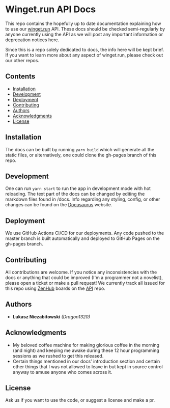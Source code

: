 # Winget.run API Docs

This repo contains the hopefully up to date documentation explaining how to use our [winget.run](https://winget.run) API. These docs should be checked semi-regularly by anyone currently using the API as we will post any important information or deprecation notices here.

Since this is a repo solely dedicated to docs, the info here will be kept brief. If you want to learn more about any aspect of winget.run, please check out our other repos.

## Contents
- [Installation](#installation)
- [Development](#development)
- [Deployment](#deployment)
- [Contributing](#contributing)
- [Authors](#authors)
- [Acknowledgments](#acknowledgments)
- [License](#license)

## Installation

The docs can be built by running `yarn build` which will generate all the static files, or alternatively, one could clone the gh-pages branch of this repo.

## Development

One can run `yarn start` to run the app in development mode with hot reloading. The text part of the docs can be changed by editing the markdown files found in /docs. Info regarding any styling, config, or other changes can be found on the [Docusaurus](https://v2.docusaurus.io/) website.

## Deployment

We use GitHub Actions CI/CD for our deployments. Any code pushed to the master branch is built automatically and deployed to GitHub Pages on the gh-pages branch.

## Contributing

All contributions are welcome. If you notice any inconsistencies with the docs or anything that could be improved (I'm a programmer not a novelist), please open a ticket or make a pull request! We currently track all issued for this repo using [ZenHub](https://www.zenhub.com/) boards on the [API](https://github.com/winget-run/api) repo.

## Authors

- **Lukasz Niezabitowski** *(Dragon1320)*

## Acknowledgments

- My beloved coffee machine for making glorious coffee in the morning (and night) and keeping me awake during these 12 hour programming sessions as we rushed to get this released.
- Certain things mentioned in our docs' introduction section and certain other things that I was not allowed to leave in but kept in source control anyway to amuse anyone who comes across it.

## License

Ask us if you want to use the code, or suggest a license and make a pr.
